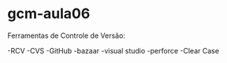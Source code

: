 # gcm-aula06

Ferramentas de Controle de Versão:

-RCV
-CVS
-GitHub
-bazaar
-visual studio
-perforce
-Clear Case